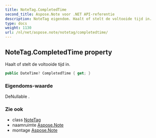 ```yaml
---
title: NoteTag.CompletedTime
second_title: Aspose.Note voor .NET API-referentie
description: NoteTag eigendom. Haalt of stelt de voltooide tijd in.
type: docs
weight: 1130
url: /nl/net/aspose.note/notetag/completedtime/
---
```

## NoteTag.CompletedTime property

Haalt of stelt de voltooide tijd in.

```csharp
public DateTime? CompletedTime { get; }
```

### Eigendoms-waarde

DeNullable .

### Zie ook

* class [NoteTag](../)
* naamruimte [Aspose.Note](../../notetag/)
* montage [Aspose.Note](../../../)


